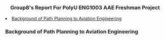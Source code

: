  <h3 align="center">Group8's Report For PolyU ENG1003 AAE Freshman Project </h3>
<li>
      <a href="#Background of Path Planning to Aviation Engineering">Background of Path Planning to Aviation Engineering</a>
  
  
  <!-- Background of Path Planning to Aviation Engineering -->
  ### Background of Path Planning to Aviation Engineering
